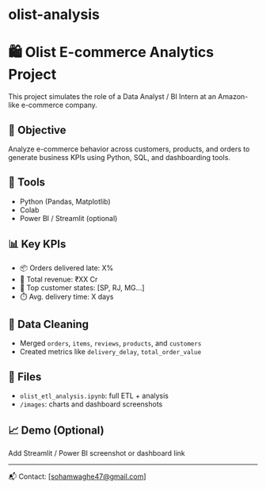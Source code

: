 # olist-analysis

# 🛍️ Olist E-commerce Analytics Project

This project simulates the role of a Data Analyst / BI Intern at an Amazon-like e-commerce company.

## 📌 Objective

Analyze e-commerce behavior across customers, products, and orders to generate business KPIs using Python, SQL, and dashboarding tools.

## 🔧 Tools
- Python (Pandas, Matplotlib)
- Colab
- Power BI / Streamlit (optional)

## 📊 Key KPIs
- 📦 Orders delivered late: X%
- 💸 Total revenue: ₹XX Cr
- 📍 Top customer states: [SP, RJ, MG...]
- ⏱️ Avg. delivery time: X days

## 🧹 Data Cleaning
- Merged `orders`, `items`, `reviews`, `products`, and `customers`
- Created metrics like `delivery_delay`, `total_order_value`

## 📁 Files
- `olist_etl_analysis.ipynb`: full ETL + analysis
- `/images`: charts and dashboard screenshots

## 📈 Demo (Optional)
Add Streamlit / Power BI screenshot or dashboard link

---

📬 Contact: [sohamwaghe47@gmail.com]
